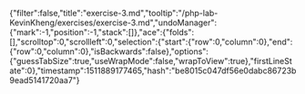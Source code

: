 {"filter":false,"title":"exercise-3.md","tooltip":"/php-lab-KevinKheng/exercises/exercise-3.md","undoManager":{"mark":-1,"position":-1,"stack":[]},"ace":{"folds":[],"scrolltop":0,"scrollleft":0,"selection":{"start":{"row":0,"column":0},"end":{"row":0,"column":0},"isBackwards":false},"options":{"guessTabSize":true,"useWrapMode":false,"wrapToView":true},"firstLineState":0},"timestamp":1511889177465,"hash":"be8015c047df56e0dabc86723b9ead5141720aa7"}